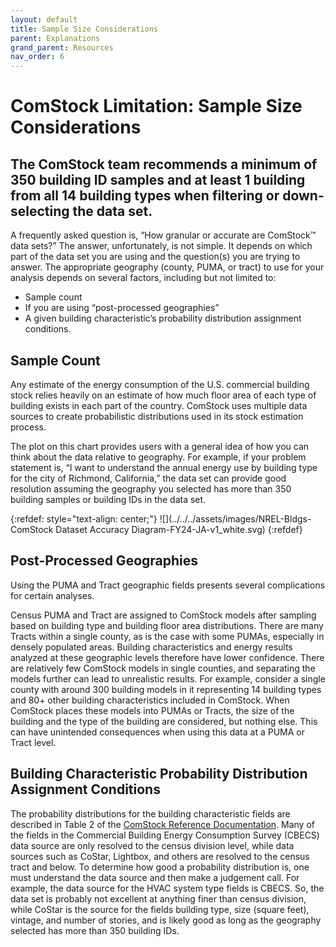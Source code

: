 ```yaml
---
layout: default
title: Sample Size Considerations
parent: Explanations
grand_parent: Resources
nav_order: 6
---
```


# ComStock Limitation: Sample Size Considerations

## The ComStock team recommends a minimum of 350 building ID samples and at least 1 building from all 14 building types when filtering or down-selecting the data set.

A frequently asked question is, “How granular or accurate are ComStock™ data sets?” The answer, unfortunately, is not simple. It depends on which part of the data set you are using and the question(s) you are trying to answer. The appropriate geography (county, PUMA, or tract) to use for your analysis depends on several factors, including but not limited to:

- Sample count
- If you are using “post-processed geographies”
- A given building characteristic’s probability distribution assignment conditions.

## Sample Count
Any estimate of the energy consumption of the U.S. commercial building stock relies heavily on an estimate of how much floor area of each type of building exists in each part of the country. ComStock uses multiple data sources to create probabilistic distributions used in its stock estimation process. 

The plot on this chart provides users with a general idea of how you can think about the data relative to geography. For example, if your problem statement is, “I want to understand the annual energy use by building type for the city of Richmond, California,” the data set can provide good resolution assuming the geography you selected has more than 350 building samples or building IDs in the data set.

{:refdef: style="text-align: center;"}
![](../../../assets/images/NREL-Bldgs-ComStock Dataset Accuracy Diagram-FY24-JA-v1_white.svg)
{:refdef}

## Post-Processed Geographies
Using the PUMA and Tract geographic fields presents several complications for certain analyses. 

Census PUMA and Tract are assigned to ComStock models after sampling based on building type and building floor area distributions. There are many Tracts within a single county, as is the case with some PUMAs, especially in densely populated areas. Building characteristics and energy results analyzed at these geographic levels therefore have lower confidence. There are relatively few ComStock models in single counties, and separating the models further can lead to unrealistic results. For example, consider a single county with around 300 building models in it representing 14 building types and 80+ other building characteristics included in ComStock. When ComStock places these models into PUMAs or Tracts, the size of the building and the type of the building are considered, but nothing else. This can have unintended consequences when using this data at a PUMA or Tract level.

## Building Characteristic Probability Distribution Assignment Conditions
The probability distributions for the building characteristic fields are described in Table 2 of the [ComStock Reference Documentation](https://www.nrel.gov/docs/fy23osti/83819.pdf). Many of the fields in the Commercial Building Energy Consumption Survey (CBECS) data source are only resolved to the census division level, while data sources such as CoStar, Lightbox, and others are resolved to the census tract and below. To determine how good a probability distribution is, one must understand the data source and then make a judgement call.  For example, the data source for the HVAC system type fields is CBECS. So, the data set is probably not excellent at anything finer than census division, while CoStar is the source for the fields building type, size (square feet), vintage, and number of stories, and is likely good as long as the geography selected has more than 350 building IDs.
